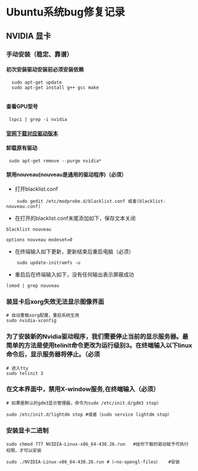 # Ubuntu系统bug修复记录
## NVIDIA 显卡
### 手动安装（稳定、靠谱）
#### 初次安装驱动安装前必须安装依赖
```shell
  sudo apt-get update
  sudo apt-get install g++ gcc make
    
```
#### 查看GPU型号
```shell
 lspci | grep -i nvidia
```
#### [官网下载对应驱动版本](https://www.nvidia.cn/Download/index.aspx?lang=cn)
#### 卸载原有驱动
```shell
 sudo apt-get remove --purge nvidia*
```
#### 禁用nouveau(nouveau是通用的驱动程序)（必须）
- 打开blacklist.conf
```shell
    sudo gedit /etc/modprobe.d/blacklist.conf 或者(blacklist-nouveau.conf)
```
- 在打开的blacklist.conf末尾添加如下，保存文本关闭
```text
blacklist nouveau
 
options nouveau modeset=0
```
- 在终端输入如下更新，更新结束后重启电脑（必须）
```shell
    sudo update-initramfs -u
```
- 重启后在终端输入如下，没有任何输出表示屏蔽成功
```shell
lsmod | grep nouveau
```
### 装显卡后xorg失效无法显示图像界面
```shell
# 自动重载xorg配置，重启系统生效
sudo nvidia-xconfig
```
### 为了安装新的Nvidia驱动程序，我们需要停止当前的显示服务器。最简单的方法是使用telinit命令更改为运行级别3。在终端输入以下linux命令后，显示服务器将停止。（必须
```shell
# 进入tty
sudo telinit 3
```
### 在文本界面中，禁用X-window服务,在终端输入（必须）

```shell
# 如果是默认的gdm3显示管理器，命令为sudo /etc/init.d/gdm3 stop）

sudo /etc/init.d/lightdm stop #或者（sudo service lightdm stop）
```
### 安装显卡二进制
```shell
sudo chmod 777 NVIDIA-Linux-x86_64-430.26.run   #给你下载的驱动赋予可执行权限，才可以安装
 
sudo ./NVIDIA-Linux-x86_64-430.26.run #（–no-opengl-files）   #安装
```
